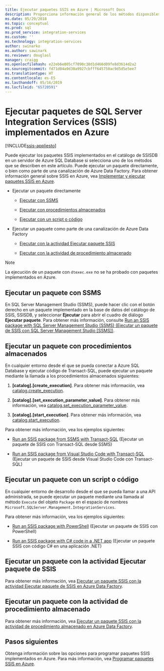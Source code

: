 ```yaml
---
title: Ejecutar paquetes SSIS en Azure | Microsoft Docs
description: Proporciona información general de los métodos disponibles para ejecutar paquetes SSIS que se implementan en Azure SQL Database.
ms.date: 05/29/2018
ms.topic: conceptual
ms.prod: sql
ms.prod_service: integration-services
ms.custom: ''
ms.technology: integration-services
author: swinarko
ms.author: sawinark
ms.reviewer: douglasl
manager: craigg
ms.openlocfilehash: e22eb6e805cf7090c38d1d466d09fe8d3614d2a2
ms.sourcegitcommit: fd71d04a9d30a9927cbfff645750ac9d5d5e5ee7
ms.translationtype: HT
ms.contentlocale: es-ES
ms.lasthandoff: 05/16/2019
ms.locfileid: "65720591"
---
```

# <a name="run-sql-server-integration-services-ssis-packages-deployed-in-azure"></a>Ejecutar paquetes de SQL Server Integration Services (SSIS) implementados en Azure

[!INCLUDE[ssis-appliesto](../../includes/ssis-appliesto-ssvrpluslinux-asdb-asdw-xxx.md)]



Puede ejecutar los paquetes SSIS implementados en el catálogo de SSISDB en un servidor de Azure SQL Database si selecciona uno de los métodos que se describen en este artículo. Puede ejecutar un paquete directamente, o bien como parte de una canalización de Azure Data Factory. Para obtener información general sobre SSIS en Azure, vea [Implementar y ejecutar paquetes SSIS en Azure](ssis-azure-lift-shift-ssis-packages-overview.md).

- Ejecutar un paquete directamente

  - [Ejecutar con SSMS](#ssms)

  - [Ejecutar con procedimientos almacenados](#sproc)

  - [Ejecutar con un script o código](#script)

- Ejecutar un paquete como parte de una canalización de Azure Data Factory

  - [Ejecutar con la actividad Ejecutar paquete SSIS](#exec_activity)

  - [Ejecutar con la actividad de procedimiento almacenado](#sproc_activity)

> [!NOTE]
> La ejecución de un paquete con `dtexec.exe` no se ha probado con paquetes implementados en Azure.

## <a name="ssms"></a> Ejecutar un paquete con SSMS

En SQL Server Management Studio (SSMS), puede hacer clic con el botón derecho en un paquete implementado en la base de datos del catálogo de SSIS, SSISDB, y seleccionar **Ejecutar** para abrir el cuadro de diálogo **Ejecutar paquete**. Para obtener más información, consulte [Run an SSIS package with SQL Server Management Studio (SSMS) (Ejecutar un paquete de SSIS con SQL Server Management Studio [SSMS])](../ssis-quickstart-run-ssms.md).

## <a name="sproc"></a> Ejecutar un paquete con procedimientos almacenados

En cualquier entorno desde el que se pueda conectar a Azure SQL Database y ejecutar código de Transact-SQL, puede ejecutar un paquete mediante la llamada a los procedimientos almacenados siguientes:

1. **[catalog].[create_execution]**. Para obtener más información, vea [catalog.create_execution](../system-stored-procedures/catalog-create-execution-ssisdb-database.md).

2. **[catalog].[set_execution_parameter_value]**. Para obtener más información, vea [catalog.set_execution_parameter_value](../system-stored-procedures/catalog-set-execution-parameter-value-ssisdb-database.md).

3. **[catalog].[start_execution]**. Para obtener más información, vea [catalog.start_execution](../system-stored-procedures/catalog-start-execution-ssisdb-database.md).

Para obtener más información, vea los ejemplos siguientes:

- [Run an SSIS package from SSMS with Transact-SQL](../ssis-quickstart-run-tsql-ssms.md) (Ejecutar un paquete de SSIS con Transact-SQL desde SSMS)

- [Run an SSIS package from Visual Studio Code with Transact-SQL](../ssis-quickstart-run-tsql-vscode.md) (Ejecutar un paquete de SSIS desde Visual Studio Code con Transact-SQL)

## <a name="script"></a> Ejecutar un paquete con un script o código

En cualquier entorno de desarrollo desde el que se pueda llamar a una API administrada, se puede ejecutar un paquete mediante una llamada al método `Execute` del objeto `Package` en el espacio de nombres `Microsoft.SQLServer.Management.IntegrationServices`.

Para obtener más información, vea los ejemplos siguientes:

- [Run an SSIS package with PowerShell](../ssis-quickstart-run-powershell.md) (Ejecutar un paquete de SSIS con PowerShell)

- [Run an SSIS package with C# code in a .NET app](../ssis-quickstart-run-dotnet.md) (Ejecutar un paquete SSIS con código C# en una aplicación .NET)

## <a name="exec_activity"></a> Ejecutar un paquete con la actividad Ejecutar paquete de SSIS

Para obtener más información, vea [Ejecutar un paquete SSIS con la actividad Ejecutar paquete de SSIS en Azure Data Factory](https://docs.microsoft.com/azure/data-factory/how-to-invoke-ssis-package-ssis-activity).

## <a name="sproc_activity"></a> Ejecutar un paquete con la actividad de procedimiento almacenado

Para obtener más información, vea [Ejecutar un paquete SSIS con la actividad de procedimiento almacenado en Azure Data Factory](https://docs.microsoft.com/azure/data-factory/how-to-invoke-ssis-package-stored-procedure-activity).

## <a name="next-steps"></a>Pasos siguientes

Obtenga información sobre las opciones para programar paquetes SSIS implementados en Azure. Para más información, vea [Programar paquetes SSIS en Azure](ssis-azure-schedule-packages.md).
